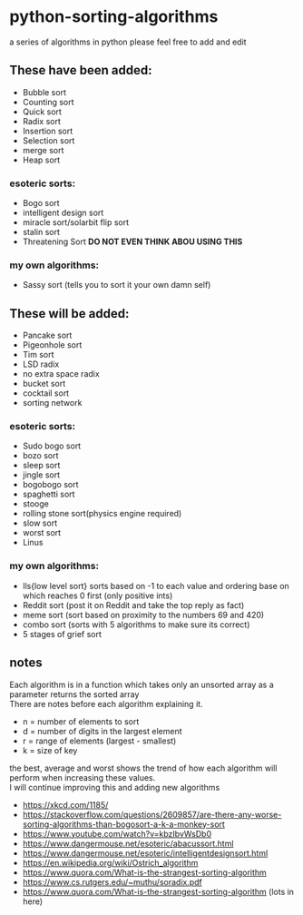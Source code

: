 # python-sorting-algorithms
a series of algorithms in python
please feel free to add and edit

## These have been added:

* Bubble sort
* Counting sort
* Quick sort
* Radix sort
* Insertion sort
* Selection sort
* merge sort
* Heap sort
  
### esoteric sorts:

* Bogo sort
* intelligent design sort
* miracle sort/solarbit flip sort
* stalin sort
* Threatening Sort **DO NOT EVEN THINK ABOU USING THIS**

### my own algorithms:

* Sassy sort (tells you to sort it your own damn self)

## These will be added:

* Pancake sort
* Pigeonhole sort
* Tim sort
* LSD radix
* no extra space radix
* bucket sort
* cocktail sort
* sorting network

### esoteric sorts:

* Sudo bogo sort
* bozo sort
* sleep sort
* jingle sort
* bogobogo sort
* spaghetti sort
* stooge
* rolling stone sort(physics engine required)
* slow sort
* worst sort
* Linus

### my own algorithms:

* lls{low level sort} sorts based on -1 to each value and ordering base on which reaches 0 first (only positive ints)
* Reddit sort (post it on Reddit and take the top reply as fact)
* meme sort (sort based on proximity to the numbers 69 and 420)
* combo sort (sorts with 5 algorithms to make sure its correct)
* 5 stages of grief sort

## notes

Each algorithm is in a function which takes only an unsorted array as a parameter returns the sorted array\
There are notes before each algorithm explaining it.

* n = number of elements to sort
* d = number of digits in the largest element
* r = range of elements (largest - smallest)
* k = size of key

the best, average and worst shows the trend of how each algorithm will perform when increasing these values.\
I will continue improving this and adding new algorithms

* https://xkcd.com/1185/
* https://stackoverflow.com/questions/2609857/are-there-any-worse-sorting-algorithms-than-bogosort-a-k-a-monkey-sort
* https://www.youtube.com/watch?v=kbzIbvWsDb0
* https://www.dangermouse.net/esoteric/abacussort.html
* https://www.dangermouse.net/esoteric/intelligentdesignsort.html
* https://en.wikipedia.org/wiki/Ostrich_algorithm
* https://www.quora.com/What-is-the-strangest-sorting-algorithm
* https://www.cs.rutgers.edu/~muthu/soradix.pdf
* https://www.quora.com/What-is-the-strangest-sorting-algorithm (lots in here)
